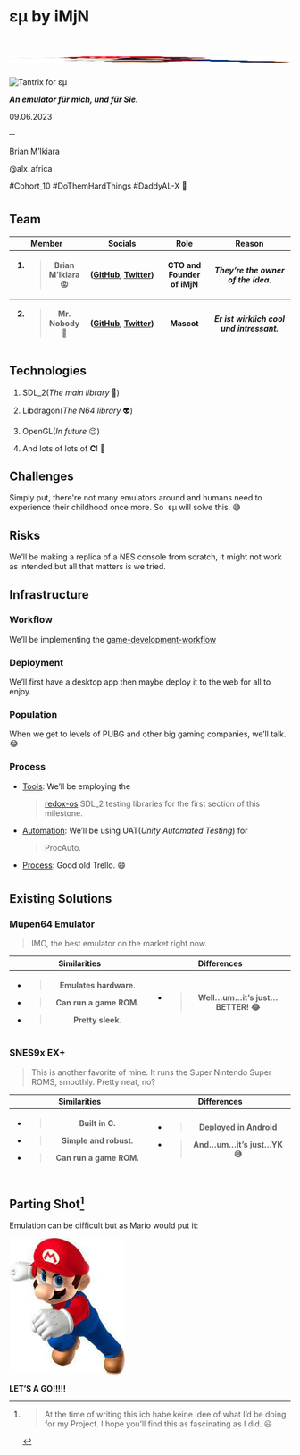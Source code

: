 # εµ by iMjN

# <img src="./images/iReadme/Mario.jpg" style="width:6.4702in;height:0.11458in" alt="Easter egg ;-)" /> 

<img src="./images/iReadme/BrianIkiara.jpg" style="width:6.46354in;height:4.30903in"
alt="Tantrix for εµ" />


***An emulator für mich, und für Sie.***

09.06.2023

**─**

Brian M’Ikiara

@alx_africa

\#Cohort_10 \#DoThemHardThings \#DaddyAL-X 🫦

#  

## Team

<table>
<colgroup>
<col style="width: 25%" />
<col style="width: 27%" />
<col style="width: 17%" />
<col style="width: 29%" />
</colgroup>
<thead>
<tr class="header">
<th><strong>Member</strong></th>
<th><strong>Socials</strong></th>
<th><strong>Role</strong></th>
<th><strong>Reason</strong></th>
</tr>
<tr class="odd">
<th><ol type="1">
<li><blockquote>
<p>Brian M’Ikiara 😡</p>
</blockquote></li>
</ol></th>
<th>(<a href="https://github.com/brian-ikiara/"><u>GitHub</u></a>, <a
href="https://twitter.com/brian_ikiara"><u>Twitter</u></a>)</th>
<th>CTO and Founder of iMjN</th>
<th><em><strong>They’re the owner of the idea.</strong></em></th>
</tr>
<tr class="header">
<th><ol start="2" type="1">
<li><blockquote>
<p>Mr. Nobody 👻</p>
</blockquote></li>
</ol></th>
<th>(<a
href="https://www.youtube.com/watch?v=ryaksaimqU4"><u>GitHub</u></a>, <a
href="https://www.youtube.com/watch?v=ryaksaimqU4"><u>Twitter</u></a>)</th>
<th>Mascot</th>
<th><em><strong>Er ist wirklich cool und intressant.</strong></em></th>
</tr>
</thead>
<tbody>
</tbody>
</table>

## Technologies

1.  SDL_2(*The main library* 🎲)

2.  Libdragon(*The N64 library* 👽)

3.  OpenGL(*In future* 😉)

4.  And lots of lots of **C**! 🗿

## Challenges

Simply put, there're not many emulators around and humans need to
experience their childhood once more. So  εµ will solve this. 😅

## Risks

We’ll be making a replica of a NES console from scratch, it might not
work as intended but all that matters is we tried.

## Infrastructure

### Workflow

We’ll be implementing the
[<u>game-development-workflow</u>](https://github.com/topics/game-development-workflow)

### Deployment 

We’ll first have a desktop app then maybe deploy it to the web for all
to enjoy.

### Population

When we get to levels of PUBG and other big gaming companies, we’ll
talk. 😂

### Process

- <u>Tools</u>: We’ll be employing the
  > [<u>redox-os</u>](https://github.com/redox-os/libc) SDL_2 testing
  > libraries for the first section of this milestone.

- <u>Automation</u>: We’ll be using UAT(*Unity Automated Testing*) for
  > ProcAuto.

- <u>Process</u>: Good old Trello. 😄

#  

## Existing Solutions

### Mupen64 Emulator

> IMO, the best emulator on the market right now.

<table>
<colgroup>
<col style="width: 50%" />
<col style="width: 50%" />
</colgroup>
<thead>
<tr class="header">
<th><strong>Similarities</strong></th>
<th><strong>Differences</strong></th>
</tr>
<tr class="odd">
<th><ul>
<li><blockquote>
<p>Emulates hardware.</p>
</blockquote></li>
<li><blockquote>
<p>Can run a game ROM.</p>
</blockquote></li>
<li><blockquote>
<p>Pretty sleek.</p>
</blockquote></li>
</ul></th>
<th><ul>
<li><blockquote>
<p>Well…um…it’s just…<strong>BETTER</strong>! 😂</p>
</blockquote></li>
</ul></th>
</tr>
</thead>
<tbody>
</tbody>
</table>

### SNES9x EX+

> This is another favorite of mine. It runs the Super Nintendo Super
> ROMS, smoothly. Pretty neat, no?

<table>
<colgroup>
<col style="width: 50%" />
<col style="width: 50%" />
</colgroup>
<thead>
<tr class="header">
<th><strong>Similarities</strong></th>
<th><strong>Differences</strong></th>
</tr>
<tr class="odd">
<th><ul>
<li><blockquote>
<p>Built in C.</p>
</blockquote></li>
<li><blockquote>
<p>Simple and robust.</p>
</blockquote></li>
<li><blockquote>
<p>Can run a game ROM.</p>
</blockquote></li>
</ul></th>
<th><ul>
<li><blockquote>
<p>Deployed in Android</p>
</blockquote></li>
<li><blockquote>
<p>And…um…it’s just…<strong>YK 😅</strong></p>
</blockquote></li>
</ul></th>
</tr>
</thead>
<tbody>
</tbody>
</table>

#  

## Parting Shot[^1]

Emulation can be difficult but as Mario would put it:

<img src="./images/iReadme/Mario.jpg" style="width:2.15625in;height:2.54167in" />

**LET’S A GO!!!!!**

[^1]:
    > At the time of writing this ich habe keine Idee of what I’d be
    > doing for my Project. I hope you’ll find this as fascinating as I
    > did. 😃
